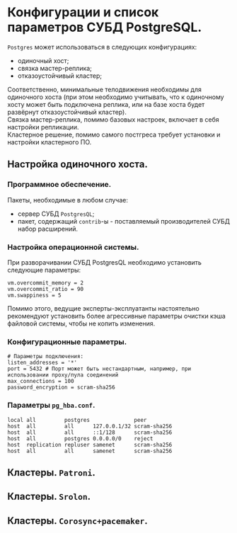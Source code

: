 Конфигурации и список параметров СУБД PostgreSQL.
=================================================

`Postgres` может использоваться в следующих конфигурациях:
* одиночный хост;
* связка мастер-реплика;
* отказоустойчивый кластер;

Соответственно, минимальные телодвижения необходимы для одиночного хоста (при этом необходимо учитывать, что к одиночному хосту может быть подключена реплика, или на базе хоста будет развёрнут отказоустойчивый кластер).<BR>
Связка мастер-реплика, помимо базовых настроек, включает в себя настройки репликации.<BR>
Кластерное решение, помимо самого постгреса требует установки и настройки кластерного ПО.

Настройка одиночного хоста.
---------------------------

### Программное обеспечение.

Пакеты, необходимые в любом случае:
* сервер СУБД `PostgresQL`;
* пакет, содержащий `contrib`-ы - поставляемый производителей СУБД набор расширений.

### Настройка операционной системы.

При разворачивании СУБД PostgresQL необходимо установить следующие параметры:
```
vm.overcommit_memory = 2
vm.overcommit_ratio = 90
vm.swappiness = 5
```

Помимо этого, ведущие эксперты-эксплуатанты настоятельно рекомендуют установить более агрессивные  параметры очистки кэша файловой системы, чтобы не копить изменения.

### Конфигурационные параметры.

```
# Параметры подключения:
listen_addresses = '*'
port = 5432 # Порт может быть нестандартным, например, при использовании проху/пула соединений
max_connections = 100
password_encryption = scram-sha256
```

### Параметры `pg_hba.conf`.

```
local all         postgres              peer
host  all         all      127.0.0.1/32 scram-sha256
host  all         all      ::1/128      scram-sha256
host  all         postgres 0.0.0.0/0    reject
host  replication repluser samenet      scram-sha256
host  all         all      samenet      scram-sha256
```

Кластеры. `Patroni`.
------------------

Кластеры. `Srolon`.
-----------------

Кластеры. `Corosync+pacemaker`.
-----------------------------


